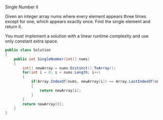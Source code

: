 Single Number II

Given an integer array nums where every element appears three times except for one, which appears exactly once. Find the single element and return it.

You must implement a solution with a linear runtime complexity and use only constant extra space.


```csharp
public class Solution
{
    public int SingleNumber(int[] nums)
    {
        int[] newArray = nums.Distinct().ToArray();
        for(int i = 0; i < nums.Length; i++)
        {
            if(Array.IndexOf(nums, newArray[i]) == Array.LastIndexOf(nums, newArray[i]))
            {
                return newArray[i];
            }
        }
        return newArray[0];
    }
}
